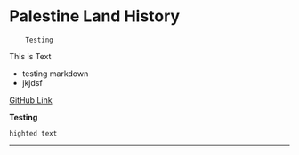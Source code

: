 # Palestine Land History

```
    Testing
```

This is Text

- testing markdown
- jkjdsf

[GitHub Link](https://www.github.com)

**Testing**

`highted text`

---------------
